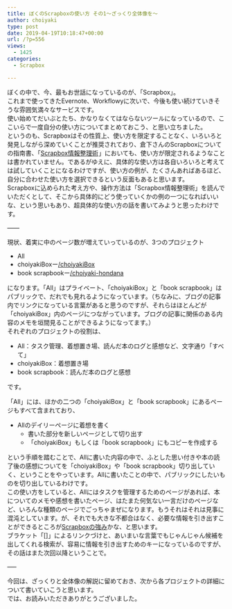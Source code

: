 ```yaml
---
title: ぼくのScrapboxの使い方 その1〜ざっくり全体像を〜
author: choiyaki
type: post
date: 2019-04-19T10:18:47+00:00
url: /?p=556
views:
  - 1425
categories:
  - Scrapbox

---
```

ぼくの中で、今、最もお世話になっているのが、「Scrapbox」。  
これまで使ってきたEvernote、Workflowyに次いで、今後も使い続けていきそうな雰囲気満々なサービスです。  
使い始めてだいぶとたち、かなりなくてはならないツールになっているので、ここいらで一度自分の使い方についてまとめておこう、と思い立ちました。  
というのも、Scrapboxはその性質上、使い方を限定することなく、いろいろと発見しながら深めていくことが推奨されており、倉下さんのScrapboxについての指南書、「<a target="_blank" href="https://www.amazon.co.jp/gp/product/4863542526/ref=as_li_tl?ie=UTF8&camp=247&creative=1211&creativeASIN=4863542526&linkCode=as2&tag=choiyaki81-22&linkId=affdffa88aaa0d9f179f71d6254ac755" rel="noopener noreferrer">Scrapbox情報整理術</a><img loading="lazy" src="//ir-jp.amazon-adsystem.com/e/ir?t=choiyaki81-22&l=am2&o=9&a=4863542526" width="1" height="1" border="0" alt="" style="border:none !important; margin:0px !important;" />」においても、使い方が限定されるようなことは書かれていません。であるがゆえに、具体的な使い方は各自いろいろと考えては試していくことになるわけですが、使い方の例が、たくさんあればあるほど、自分に合わせた使い方を選択できるという反面もあると思います。  
Scrapboxに込められた考え方や、操作方法は「Scrapbox情報整理術」を読んでいただくとして、そこから具体的にどう使っていくかの例の一つになればいいな、という思いもあり、超具体的な使い方の話を書いてみようと思ったわけです。

——

現状、着実に中のページ数が増えていっているのが、3つのプロジェクト

  * All
  * choiyakiBoxー[/choiyakiBox][1]
  * book scrapbookー[/choiyaki-hondana][1]

になります。「All」はプライベート、「choiyakiBox」と「book scrapbook」はパブリックで、だれでも見れるようになっています。（ちなみに、ブログの記事内でリンクになっている言葉があると思うのですが、それらはほとんどが「choiyakiBox」内のページにつながっています。ブログの記事に関係のある内容のメモを垣間見ることができるようになってます。）  
それぞれのプロジェクトの役割は、

  * All：タスク管理、着想置き場、読んだ本のログと感想など、文字通り「すべて」
  * choiyakiBox：着想置き場
  * book scrapbook：読んだ本のログと感想

です。

「All」には、ほかの二つの「choiyakiBox」と「book scrapbook」にあるページもすべて含まれており、

  * Allのデイリーページに着想を書く 
      * 書いた部分を新しいページとして切り出す
      * 「choiyakiBox」もしくは「book scrapbook」にもコピーを作成する

という手順を踏むことで、Allに書いた内容の中で、ふとした思い付きや本の読了後の感想についてを「choiyakiBox」や「book scrapbook」切り出していく、ということをやっています。Allに書いたことの中で、パブリックにしたいものを切り出しているわけです。  
この使い方をしていると、Allにはタスクを管理するためのページがあれば、本についてのメモや感想を書いたページ、はたまた何気ない一言だけのページなど、いろんな種類のページでごっちゃまぜになります。もうそれはそれは見事に混沌としています。が、それでも大きな不都合はなく、必要な情報を引き出すことができるところが[Scrapboxの強み][2]かな、と思います。  
ブラケット「[]」によるリンクづけと、あいまいな言葉でもじゃんじゃん候補を出してくれる検索が、容易に情報を引き出すためのキーになっているのですが、その話はまた次回以降ということで。

&#8212;&#8211;

今回は、ざっくりと全体像の解説に留めておき、次から各プロジェクトの詳細について書いていこうと思います。  
では、お読みいただきありがとうございました。

 [1]: https://scrapbox.io/choiyaki-hondana/
 [2]: https://scrapbox.io/choiyaki-hondana/Scrapbox%E3%81%AE%E5%BC%B7%E3%81%BF